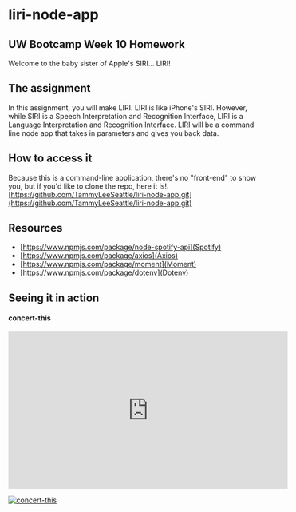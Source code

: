 # liri-node-app
## UW Bootcamp Week 10 Homework

Welcome to the baby sister of Apple's SIRI... LIRI!

## The assignment
In this assignment, you will make LIRI. LIRI is like iPhone's SIRI. However, while SIRI is a Speech Interpretation and Recognition Interface, LIRI is a Language Interpretation and Recognition Interface. LIRI will be a command line node app that takes in parameters and gives you back data.

## How to access it
Because this is a command-line application, there's no "front-end" to show you, but if you'd like to clone the repo, here it is!: [https://github.com/TammyLeeSeattle/liri-node-app.git](https://github.com/TammyLeeSeattle/liri-node-app.git)

## Resources

- [https://www.npmjs.com/package/node-spotify-api](Spotify)
- [https://www.npmjs.com/package/axios](Axios)
- [https://www.npmjs.com/package/moment](Moment)
- [https://www.npmjs.com/package/dotenv](Dotenv)

## Seeing it in action

#### concert-this

<iframe width="560" height="315" src="https://www.youtube.com/embed/XeODGN6NuuA" frameborder="0" allow="accelerometer; autoplay; encrypted-media; gyroscope; picture-in-picture" allowfullscreen></iframe>

[![concert-this](https://img.youtube.com/vi/XeODGN6NuuA/0.jpg)](https://www.youtube.com/watch?v=XeODGN6NuuA)